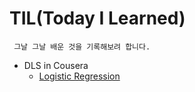 # TIL(Today I Learned)
```
 그날 그날 배운 것을 기록해보려 합니다.
```



* DLS in Cousera
  * [Logistic Regression](https://github.com/juncheolShin/TIL-Today-I-Learned-/blob/main/Cousera/Deep%20Learning%20specialization/Logistic%20Regression%20as%20a%20neural%20network.md)
